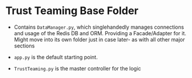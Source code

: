 # Trust Teaming Base Folder

-   Contains `DataManager.py`, which singlehandedly manages connections and
    usage of the Redis DB and ORM. Providing a Facade/Adapter for it. Might move
    into its own folder just in case later- as with all other major sections

-   `app.py` is the default starting point.

-   `TrustTeaming.py` is the master controller for the logic
